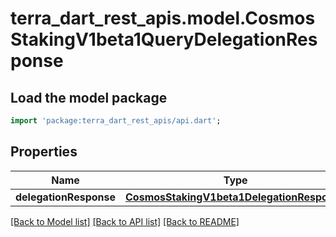 # terra_dart_rest_apis.model.CosmosStakingV1beta1QueryDelegationResponse

## Load the model package
```dart
import 'package:terra_dart_rest_apis/api.dart';
```

## Properties
Name | Type | Description | Notes
------------ | ------------- | ------------- | -------------
**delegationResponse** | [**CosmosStakingV1beta1DelegationResponse**](CosmosStakingV1beta1DelegationResponse.md) |  | [optional] 

[[Back to Model list]](../README.md#documentation-for-models) [[Back to API list]](../README.md#documentation-for-api-endpoints) [[Back to README]](../README.md)


